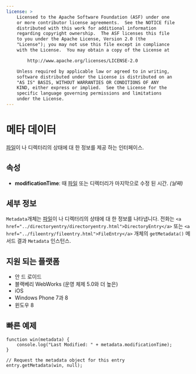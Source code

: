 ```yaml
---
license: >
    Licensed to the Apache Software Foundation (ASF) under one
    or more contributor license agreements.  See the NOTICE file
    distributed with this work for additional information
    regarding copyright ownership.  The ASF licenses this file
    to you under the Apache License, Version 2.0 (the
    "License"); you may not use this file except in compliance
    with the License.  You may obtain a copy of the License at

        http://www.apache.org/licenses/LICENSE-2.0

    Unless required by applicable law or agreed to in writing,
    software distributed under the License is distributed on an
    "AS IS" BASIS, WITHOUT WARRANTIES OR CONDITIONS OF ANY
    KIND, either express or implied.  See the License for the
    specific language governing permissions and limitations
    under the License.
---
```


# 메타 데이터

<a href="../fileobj/fileobj.html">파일</a>이 나 디렉터리의 상태에 대 한 정보를 제공 하는 인터페이스.

## 속성

*   **modificationTime**: 때 <a href="../fileobj/fileobj.html">파일</a> 또는 디렉터리가 마지막으로 수정 된 시간. *(날짜)*

## 세부 정보

`Metadata`개체는 <a href="../fileobj/fileobj.html">파일</a>이 나 디렉터리의 상태에 대 한 정보를 나타냅니다. 전화는 `<a href="../directoryentry/directoryentry.html">DirectoryEntry</a>` 또는 `<a href="../fileentry/fileentry.html">FileEntry</a>` 개체의 `getMetadata()` 메서드 결과 `Metadata` 인스턴스.

## 지원 되는 플랫폼

*   안 드 로이드
*   블랙베리 WebWorks (운영 체제 5.0와 더 높은)
*   iOS
*   Windows Phone 7과 8
*   윈도우 8

## 빠른 예제

    function win(metadata) {
        console.log("Last Modified: " + metadata.modificationTime);
    }
    
    // Request the metadata object for this entry
    entry.getMetadata(win, null);